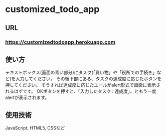 # customized_todo_app

## URL
### https://customizedtodoapp.herokuapp.com

## 使い方
 テキストボックス(画面の青い部分)にタスク(「買い物」や「役所での手続き」など)を入力してください。
その後下部にある、タスクの達成度に応じたボタンを押してください。
そうすれば達成度に応じたエールがalert形式で画面に表示されるはずです。
OKボタンを押すと、「入力したタスク : 達成度」、ともう一度alertが表示されます。

## 使用技術
JavaScript, HTML5, CSSなど

